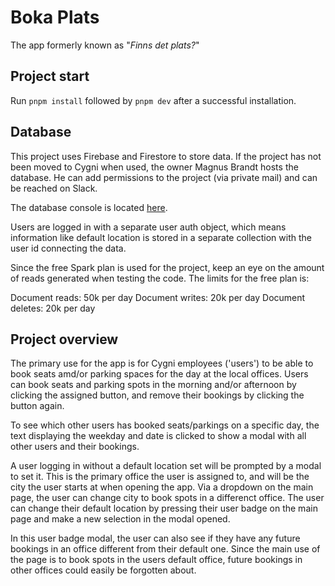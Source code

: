 # Boka Plats

The app formerly known as "_Finns det plats?_"

## Project start

Run `pnpm install` followed by `pnpm dev` after a successful installation.

## Database

This project uses Firebase and Firestore to store data. If the project has not been moved to Cygni when used, the owner Magnus Brandt hosts the database. He can add permissions to the project (via private mail) and can be reached on Slack.

The database console is located [here](https://console.firebase.google.com/u/1/project/finnsdetplats/overview).

Users are logged in with a separate user auth object, which means information like default location is stored in a separate collection with the user id connecting the data.

Since the free Spark plan is used for the project, keep an eye on the amount of reads generated when testing the code. The limits for the free plan is:

Document reads: 50k per day
Document writes: 20k per day
Document deletes: 20k per day

## Project overview

The primary use for the app is for Cygni employees ('users') to be able to book seats amd/or parking spaces for the day at the local offices. Users can book seats and parking spots in the morning and/or afternoon by clicking the assigned button, and remove their bookings by clicking the button again.

To see which other users has booked seats/parkings on a specific day, the text displaying the weekday and date is clicked to show a modal with all other users and their bookings.

A user logging in without a default location set will be prompted by a modal to set it. This is the primary office the user is assigned to, and will be the city the user starts at when opening the app. Via a dropdown on the main page, the user can change city to book spots in a differenct office. The user can change their default location by pressing their user badge on the main page and make a new selection in the modal opened.

In this user badge modal, the user can also see if they have any future bookings in an office different from their default one. Since the main use of the page is to book spots in the users default office, future bookings in other offices could easily be forgotten about.
